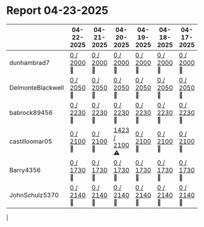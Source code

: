 # Report 04-23-2025
| | 04-22-2025 | 04-21-2025 | 04-20-2025 | 04-19-2025 | 04-18-2025 | 04-17-2025 | 04-16-2025 |
| --- | --- | --- | --- | --- | --- | --- | --- |
| dunhambrad7 | [0 / 2000](https://www.myfitnesspal.com/food/diary/dunhambrad7?date=2025-04-22) :no_entry_sign: | [0 / 2000](https://www.myfitnesspal.com/food/diary/dunhambrad7?date=2025-04-21) :no_entry_sign: | [0 / 2000](https://www.myfitnesspal.com/food/diary/dunhambrad7?date=2025-04-20) :no_entry_sign: | [0 / 2000](https://www.myfitnesspal.com/food/diary/dunhambrad7?date=2025-04-19) :no_entry_sign: | [0 / 2000](https://www.myfitnesspal.com/food/diary/dunhambrad7?date=2025-04-18) :no_entry_sign: | [0 / 2000](https://www.myfitnesspal.com/food/diary/dunhambrad7?date=2025-04-17) :no_entry_sign: | [0 / 2000](https://www.myfitnesspal.com/food/diary/dunhambrad7?date=2025-04-16) :no_entry_sign: |
| DelmonteBlackwell | [0 / 2050](https://www.myfitnesspal.com/food/diary/DelmonteBlackwell?date=2025-04-22) :no_entry_sign: | [0 / 2050](https://www.myfitnesspal.com/food/diary/DelmonteBlackwell?date=2025-04-21) :no_entry_sign: | [0 / 2050](https://www.myfitnesspal.com/food/diary/DelmonteBlackwell?date=2025-04-20) :no_entry_sign: | [0 / 2050](https://www.myfitnesspal.com/food/diary/DelmonteBlackwell?date=2025-04-19) :no_entry_sign: | [0 / 2050](https://www.myfitnesspal.com/food/diary/DelmonteBlackwell?date=2025-04-18) :no_entry_sign: | [0 / 2050](https://www.myfitnesspal.com/food/diary/DelmonteBlackwell?date=2025-04-17) :no_entry_sign: | [0 / 2050](https://www.myfitnesspal.com/food/diary/DelmonteBlackwell?date=2025-04-16) :no_entry_sign: |
| babrock89456 | [0 / 2230](https://www.myfitnesspal.com/food/diary/babrock89456?date=2025-04-22) :no_entry_sign: | [0 / 2230](https://www.myfitnesspal.com/food/diary/babrock89456?date=2025-04-21) :no_entry_sign: | [0 / 2230](https://www.myfitnesspal.com/food/diary/babrock89456?date=2025-04-20) :no_entry_sign: | [0 / 2230](https://www.myfitnesspal.com/food/diary/babrock89456?date=2025-04-19) :no_entry_sign: | [0 / 2230](https://www.myfitnesspal.com/food/diary/babrock89456?date=2025-04-18) :no_entry_sign: | [0 / 2230](https://www.myfitnesspal.com/food/diary/babrock89456?date=2025-04-17) :no_entry_sign: | [0 / 2230](https://www.myfitnesspal.com/food/diary/babrock89456?date=2025-04-16) :no_entry_sign: |
| castilloomar05 | [0 / 2100](https://www.myfitnesspal.com/food/diary/castilloomar05?date=2025-04-22) :no_entry_sign: | [0 / 2100](https://www.myfitnesspal.com/food/diary/castilloomar05?date=2025-04-21) :no_entry_sign: | [1423 / 2100](https://www.myfitnesspal.com/food/diary/castilloomar05?date=2025-04-20) :warning: | [0 / 2100](https://www.myfitnesspal.com/food/diary/castilloomar05?date=2025-04-19) :no_entry_sign: | [0 / 2100](https://www.myfitnesspal.com/food/diary/castilloomar05?date=2025-04-18) :no_entry_sign: | [0 / 2100](https://www.myfitnesspal.com/food/diary/castilloomar05?date=2025-04-17) :no_entry_sign: | [0 / 2100](https://www.myfitnesspal.com/food/diary/castilloomar05?date=2025-04-16) :no_entry_sign: |
| Barry4356 | [0 / 1730](https://www.myfitnesspal.com/food/diary/Barry4356?date=2025-04-22) :no_entry_sign: | [0 / 1730](https://www.myfitnesspal.com/food/diary/Barry4356?date=2025-04-21) :no_entry_sign: | [0 / 1730](https://www.myfitnesspal.com/food/diary/Barry4356?date=2025-04-20) :no_entry_sign: | [0 / 1730](https://www.myfitnesspal.com/food/diary/Barry4356?date=2025-04-19) :no_entry_sign: | [0 / 1730](https://www.myfitnesspal.com/food/diary/Barry4356?date=2025-04-18) :no_entry_sign: | [0 / 1730](https://www.myfitnesspal.com/food/diary/Barry4356?date=2025-04-17) :no_entry_sign: | [0 / 1730](https://www.myfitnesspal.com/food/diary/Barry4356?date=2025-04-16) :no_entry_sign: |
| JohnSchulz5370 | [0 / 2140](https://www.myfitnesspal.com/food/diary/JohnSchulz5370?date=2025-04-22) :no_entry_sign: | [0 / 2140](https://www.myfitnesspal.com/food/diary/JohnSchulz5370?date=2025-04-21) :no_entry_sign: | [0 / 2140](https://www.myfitnesspal.com/food/diary/JohnSchulz5370?date=2025-04-20) :no_entry_sign: | [0 / 2140](https://www.myfitnesspal.com/food/diary/JohnSchulz5370?date=2025-04-19) :no_entry_sign: | [0 / 2140](https://www.myfitnesspal.com/food/diary/JohnSchulz5370?date=2025-04-18) :no_entry_sign: | [0 / 2140](https://www.myfitnesspal.com/food/diary/JohnSchulz5370?date=2025-04-17) :no_entry_sign: | [0 / 2140](https://www.myfitnesspal.com/food/diary/JohnSchulz5370?date=2025-04-16) :no_entry_sign: |
|